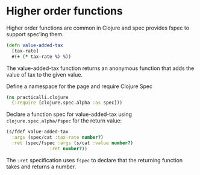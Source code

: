 # Higher order functions

Higher order functions are common in Clojure and spec provides fspec to support spec’ing them.

```clojure
(defn value-added-tax
  [tax-rate]
  #(+ (* tax-rate %) %))
```

The value-added-tax function returns an anonymous function that adds the value of tax to the given value.

Define a namespace for the page and require Clojure Spec

```clojure
(ns practicalli.clojure
  (:require [clojure.spec.alpha :as spec]))
```

Declare a function spec for value-added-tax using `clojure.spec.alpha/fspec` for the return value:

```clojure
(s/fdef value-added-tax
  :args (spec/cat :tax-rate number?)
  :ret (spec/fspec :args (s/cat :value number?)
                :ret number?))
```

The `:ret` specification uses `fspec` to declare that the returning function takes and returns a number.
